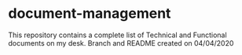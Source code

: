 # document-management
This repository contains a complete list of Technical and Functional documents on my desk. 
Branch and README created on 04/04/2020
